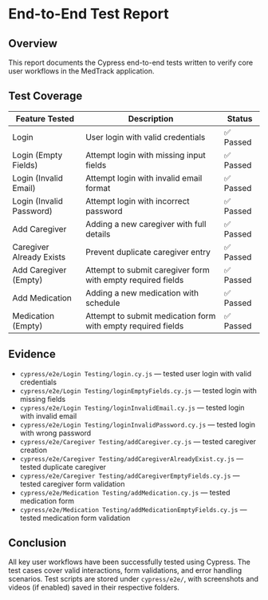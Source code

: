 # End-to-End Test Report

## Overview
This report documents the Cypress end-to-end tests written to verify core user workflows in the MedTrack application.

## Test Coverage
| Feature Tested           | Description                                                    | Status     |
|--------------------------|----------------------------------------------------------------|------------|
| Login                    | User login with valid credentials                              | ✅ Passed  |
| Login (Empty Fields)     | Attempt login with missing input fields                        | ✅ Passed  |
| Login (Invalid Email)    | Attempt login with invalid email format                        | ✅ Passed  |
| Login (Invalid Password) | Attempt login with incorrect password                          | ✅ Passed  |
| Add Caregiver            | Adding a new caregiver with full details                       | ✅ Passed  |
| Caregiver Already Exists | Prevent duplicate caregiver entry                              | ✅ Passed  |
| Add Caregiver (Empty)    | Attempt to submit caregiver form with empty required fields    | ✅ Passed  |
| Add Medication           | Adding a new medication with schedule                          | ✅ Passed  |
| Medication (Empty)       | Attempt to submit medication form with empty required fields   | ✅ Passed  |

## Evidence
- `cypress/e2e/Login Testing/login.cy.js` — tested user login with valid credentials
- `cypress/e2e/Login Testing/loginEmptyFields.cy.js` — tested login with missing fields
- `cypress/e2e/Login Testing/loginInvalidEmail.cy.js` — tested login with invalid email
- `cypress/e2e/Login Testing/loginInvalidPassword.cy.js` — tested login with wrong password
- `cypress/e2e/Caregiver Testing/addCaregiver.cy.js` — tested caregiver creation
- `cypress/e2e/Caregiver Testing/addCaregiverAlreadyExist.cy.js` — tested duplicate caregiver
- `cypress/e2e/Caregiver Testing/addCaregiverEmptyFields.cy.js` — tested caregiver form validation
- `cypress/e2e/Medication Testing/addMedication.cy.js` — tested medication form
- `cypress/e2e/Medication Testing/addMedicationEmptyFields.cy.js` — tested medication form validation

## Conclusion
All key user workflows have been successfully tested using Cypress. The test cases cover valid interactions, form validations, and error handling scenarios. Test scripts are stored under `cypress/e2e/`, with screenshots and videos (if enabled) saved in their respective folders.
